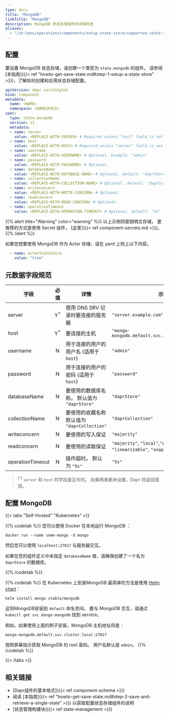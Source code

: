 ```yaml
---
type: docs
title: "MongoDB"
linkTitle: "MongoDB"
description: MongoDB 状态存储组件的详细信息
aliases:
  - "/zh-hans/operations/components/setup-state-store/supported-state-stores/setup-mongodb/"
---
```


## 配置

要设置 MongoDB 状态存储，请创建一个类型为 `state.mongodb` 的组件。 请参阅[本指南]({{< ref "howto-get-save-state.md#step-1-setup-a-state-store" >}})，了解如何创建和应用状态存储配置。


```yaml
apiVersion: dapr.io/v1alpha1
kind: Component
metadata:
  name: <NAME>
  namespace: <NAMESPACE>
spec:
  type: state.mongodb
  version: v1
  metadata:
  - name: server
    value: <REPLACE-WITH-SERVER> # Required unless "host" field is set . Example: "server.example.com"
  - name: host
    value: <REPLACE-WITH-HOST> # Required unless "server" field is set . Example: "mongo-mongodb.default.svc.cluster.local:27017"
  - name: username
    value: <REPLACE-WITH-USERNAME> # Optional. Example: "admin"
  - name: password
    value: <REPLACE-WITH-PASSWORD> # Optional.
  - name: databaseName
    value: <REPLACE-WITH-DATABASE-NAME> # Optional. default: "daprStore"
  - name: collectionName
    value: <REPLACE-WITH-COLLECTION-NAME> # Optional. default: "daprCollection"
  - name: writeconcern
    value: <REPLACE-WITH-WRITE-CONCERN> # Optional.
  - name: readconcern
    value: <REPLACE-WITH-READ-CONCERN> # Optional.
  - name: operationTimeout
    value: <REPLACE-WITH-OPERATION-TIMEOUT> # Optional. default: "5s"
```

{{% alert title="Warning" color="warning" %}}
以上示例将密钥明文存储， 更推荐的方式是使用 Secret 组件， [这里]({{< ref component-secrets.md >}})。
{{% /alert %}}

如果您想要使用 MongoDB 作为 Actor 存储，请在 yaml 上附上以下内容。

```yaml
  - name: actorStateStore
    value: "true"
```


## 元数据字段规范

| 字段               |      必填       | 详情                               | 示例                                                                    |
| ---------------- |:-------------:| -------------------------------- | --------------------------------------------------------------------- |
| server           | Y<sup>*</sup> | 使用 DNS SRV 记录时要连接的服务器            | `"server.example.com"`                                                |
| host             | Y<sup>*</sup> | 要连接的主机                           | `"mongo-mongodb.default.svc.cluster.local:27017"`                     |
| username         |       N       | 用于连接的用户的用户名 (适用于 `host`)         | `"admin"`                                                             |
| password         |       N       | 用于连接的用户的密码 (适用于 `host`)          | `"password"`                                                          |
| databaseName     |       N       | 要使用的数据库名称。 默认值为 `"daprStore"`    | `"daprStore"`                                                         |
| collectionName   |       N       | 要使用的收藏名称 默认值为 `"daprCollection"` | `"daprCollection"`                                                    |
| writeconcern     |       N       | 要使用的写入保证                         | `"majority"`                                                          |
| readconcern      |       N       | 要使用的读取保证                         | `"majority"`, `"local"`,`"available"`, `"linearizable"`, `"snapshot"` |
| operationTimeout |       N       | 操作超时。 默认为 `"5s"`                 | `"5s"`                                                                |

> <sup>[*]</sup> `server` 和 `host` 的字段是互斥的。 如果两者都未设置，Dapr 将返回错误。

## 配置 MongoDB

{{< tabs "Self-Hosted" "Kubernetes" >}}

{{% codetab %}}
您可以使用 Docker 在本地运行 MongoDB ：

```
docker run --name some-mongo -d mongo
```

然后您可以使用 `localhost:27017` 与服务器交互。

如果在您的组件定义中未指定 `databaseName` 值，请确保创建了一个名为 `daprStore` 的数据库。

{{% /codetab %}}

{{% codetab %}}
在 Kubernetes 上安装MongoDB 最简单的方法是使用 [Helm chart](https://github.com/helm/charts/tree/master/stable/mongodb)：

```
helm install mongo stable/mongodb
```

这将MongoDB安装到 `default` 命名空间。 要与 MongoDB 交互，请通过 `kubectl get svc mongo-mongodb` 找到 service。

例如，如果使用上面的例子安装，MongoDB 主机地址将是：

`mongo-mongodb.default.svc.cluster.local:27017`


按照屏幕指示获取 MongoDB 的 root 密码。 用户名默认是 `admin`。
{{% /codetab %}}

{{< /tabs >}}

## 相关链接
- [Dapr组件的基本格式]({{< ref component-schema >}})
- 阅读 [本指南]({{< ref "howto-get-save-state.md#step-2-save-and-retrieve-a-single-state" >}}) 以获取配置状态存储组件的说明
- [状态管理构建块]({{< ref state-management >}})
